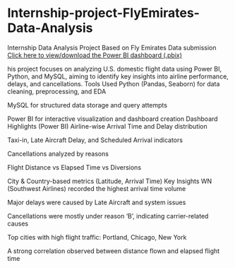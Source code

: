 # Internship-project-FlyEmirates-Data-Analysis
Internship Data Analysis Project Based on Fly Emirates Data submission
[Click here to view/download the Power BI dashboard (.pbix)](https://drive.google.com/file/d/1YWPgxcyN-VzelM6sxVIO1qx7gIuI5B85/view?usp=sharing )

his project focuses on analyzing U.S. domestic flight data using Power BI, Python, and MySQL, aiming to identify key insights into airline performance, delays, and cancellations.
 Tools Used
Python (Pandas, Seaborn) for data cleaning, preprocessing, and EDA

MySQL for structured data storage and query attempts

Power BI for interactive visualization and dashboard creation
Dashboard Highlights (Power BI)
Airline-wise Arrival Time and Delay distribution

Taxi-in, Late Aircraft Delay, and Scheduled Arrival indicators

Cancellations analyzed by reasons

Flight Distance vs Elapsed Time vs Diversions

City & Country-based metrics (Latitude, Arrival Time)
Key Insights
WN (Southwest Airlines) recorded the highest arrival time volume

Major delays were caused by Late Aircraft and system issues

Cancellations were mostly under reason ‘B’, indicating carrier-related causes

Top cities with high flight traffic: Portland, Chicago, New York

A strong correlation observed between distance flown and elapsed flight time
